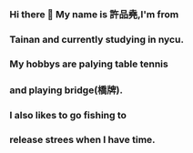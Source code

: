 ### Hi there 👋 My name is 許品堯,I'm from
### Tainan and currently studying in nycu.
### My hobbys are palying table tennis
### and playing bridge(橋牌).
### I also likes to go fishing to 
### release strees when I have time.

<!--
**pin-yao/pin-yao** is a ✨ _special_ ✨ repository because its `README.md` (this file) appears on your GitHub profile.

Here are some ideas to get you started:

- 🔭 I’m currently working on ...
- 🌱 I’m currently learning ...
- 👯 I’m looking to collaborate on ...
- 🤔 I’m looking for help with ...
- 💬 Ask me about ...
- 📫 How to reach me: ...
- 😄 Pronouns: ...
- ⚡ Fun fact: ...
-->
